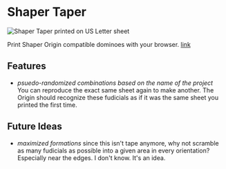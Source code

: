 # Shaper Taper

![Shaper Taper printed on US Letter sheet](https://repository-images.githubusercontent.com/125921973/623e5080-c83e-11ea-9555-989268d060ef)

Print Shaper Origin compatible dominoes with your browser. [link](https://wraybowling.github.io/shaper_taper/)

## Features

- _psuedo-randomized combinations based on the name of the project_ You can reproduce the exact same sheet again to make another. The Origin should recognize these fudicials as if it was the same sheet you printed the first time.

## Future Ideas

- _maximized formations_ since this isn't tape anymore, why not scramble as many fudicials as possible into a given area in every orientation? Especially near the edges. I don't know. It's an idea.
